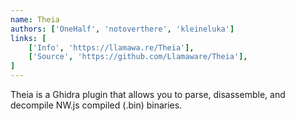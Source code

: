 ```yaml
---
name: Theia
authors: ['OneHalf', 'notoverthere', 'kleineluka']
links: [
	['Info', 'https://llamawa.re/Theia'],
	['Source', 'https://github.com/Llamaware/Theia'],
]
---
```


Theia is a Ghidra plugin that allows you to parse, disassemble, and decompile NW.js compiled (.bin) binaries.